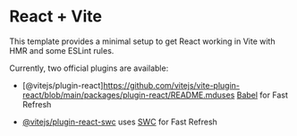 # React + Vite

This template provides a minimal setup to get React working in Vite with HMR and some ESLint rules.

Currently, two official plugins are available:

- [@vitejs/plugin-react]https://github.com/vitejs/vite-plugin-react/blob/main/packages/plugin-react/README.mduses [Babel](https://babeljs.io/) for Fast Refresh


- [@vitejs/plugin-react-swc](https://github.com/vitejs/vite-plugin-react-swc) uses [SWC](https://swc.rs/) for Fast Refresh